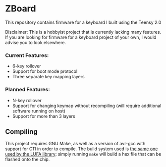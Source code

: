 # ZBoard
This repository contains firmware for a keyboard I built using the Teensy 2.0

Disclaimer: This is a hobbyist project that is currently lacking many features. 
If you are looking for firmware for a keyboard project of your own, I would advise you to look elsewhere.

### Current Features:
  * 6-key rollover
  * Support for boot mode protocol
  * Three separate key mapping layers
  
### Planned Features:
  * N-key rollover
  * Support for changing keymap without recompiling (will require additional software running on host)
  * Support for more than 3 layers
  

## Compiling
This project requires GNU Make, as well as a version of avr-gcc with support for C11 in order to compile.
The build system used is [the same one used by the LUFA library](https://github.com/abcminiuser/lufa/tree/a8546529926fc87b5d73b75217ec011962e8ccaa/LUFA/Build/DMBS): 
simply running `make` will build a hex file that can be flashed onto the chip.

